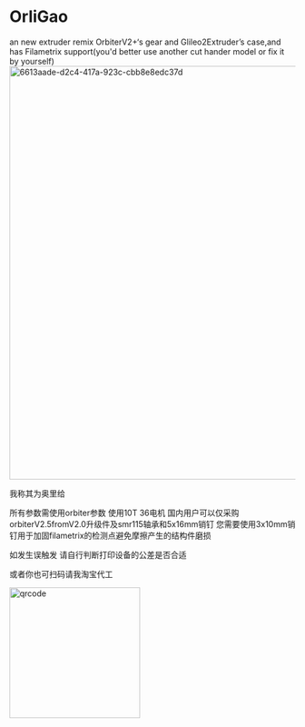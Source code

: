 # OrliGao
an new extruder remix OrbiterV2+‘s gear and Glileo2Extruder’s case,and has Filametrix support(you'd better use another cut hander model or fix it by yourself)
<img width="734" height="728" alt="6613aade-d2c4-417a-923c-cbb8e8edc37d" src="https://github.com/user-attachments/assets/00667784-170d-4f52-bc56-b72b131d0c33" />

我称其为奥里给

所有参数需使用orbiter参数 
使用10T 36电机 
国内用户可以仅采购orbiterV2.5fromV2.0升级件及smr115轴承和5x16mm销钉 
您需要使用3x10mm销钉用于加固filametrix的检测点避免摩擦产生的结构件磨损

如发生误触发 请自行判断打印设备的公差是否合适

或者你也可扫码请我淘宝代工

<img width="230" height="230" alt="qrcode" src="https://github.com/user-attachments/assets/f780dab9-75f3-4a8c-95ef-e3561d409ba3" />
